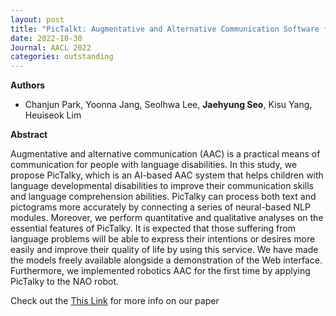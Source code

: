 ```yaml
---
layout: post
title: "PicTalkt: Augmentative and Alternative Communication Software for Language Developmental Disabilities (AACL 2022)"
date: 2022-10-30
Journal: AACL 2022
categories: outstanding
---
```


**Authors**
- Chanjun Park, Yoonna Jang, Seolhwa Lee, **Jaehyung Seo**, Kisu Yang, Heuiseok Lim

**Abstract**

Augmentative and alternative communication (AAC) is a practical means of communication for people with language disabilities. In this study, we propose PicTalky, which is an AI-based AAC system that helps children with language developmental disabilities to improve their communication skills and language comprehension abilities. PicTalky can process both text and pictograms more accurately by connecting a series of neural-based NLP modules. Moreover, we perform quantitative and qualitative analyses on the essential features of PicTalky. It is expected that those suffering from language problems will be able to express their intentions or desires more easily and improve their quality of life by using this service. We have made the models freely available alongside a demonstration of the Web interface. Furthermore, we implemented robotics AAC for the first time by applying PicTalky to the NAO robot.

Check out the [This Link][DOI] for more info on our paper

[DOI]: https://arxiv.org/abs/2109.12941

